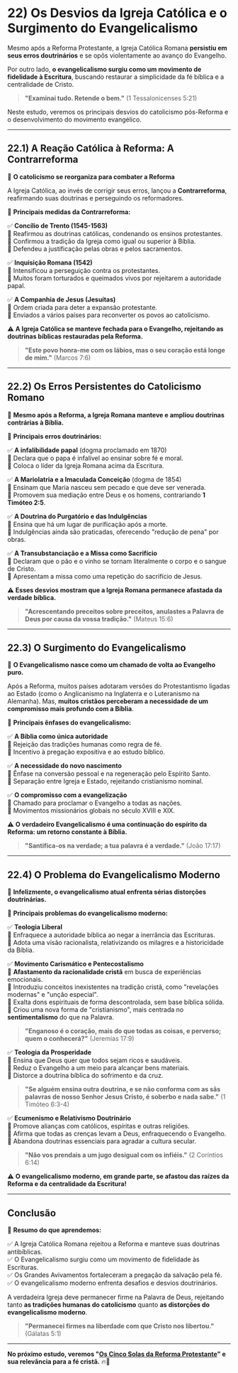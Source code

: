 # **22) Os Desvios da Igreja Católica e o Surgimento do Evangelicalismo**  

Mesmo após a Reforma Protestante, a Igreja Católica Romana **persistiu em seus erros doutrinários** e se opôs violentamente ao avanço do Evangelho.  

Por outro lado, **o evangelicalismo surgiu como um movimento de fidelidade à Escritura**, buscando restaurar a simplicidade da fé bíblica e a centralidade de Cristo.  

> **"Examinai tudo. Retende o bem."** (1 Tessalonicenses 5:21)  

Neste estudo, veremos os principais desvios do catolicismo pós-Reforma e o desenvolvimento do movimento evangélico.  

---

## **22.1) A Reação Católica à Reforma: A Contrarreforma**  

📜 **O catolicismo se reorganiza para combater a Reforma**  

A Igreja Católica, ao invés de corrigir seus erros, lançou a **Contrarreforma**, reafirmando suas doutrinas e perseguindo os reformadores.  

📌 **Principais medidas da Contrarreforma:**  

✅ **Concílio de Trento (1545-1563)**  
🔹 Reafirmou as doutrinas católicas, condenando os ensinos protestantes.  
🔹 Confirmou a tradição da Igreja como igual ou superior à Bíblia.  
🔹 Defendeu a justificação pelas obras e pelos sacramentos.  

✅ **Inquisição Romana (1542)**  
🔹 Intensificou a perseguição contra os protestantes.  
🔹 Muitos foram torturados e queimados vivos por rejeitarem a autoridade papal.  

✅ **A Companhia de Jesus (Jesuítas)**  
🔹 Ordem criada para deter a expansão protestante.  
🔹 Enviados a vários países para reconverter os povos ao catolicismo.  

⚠️ **A Igreja Católica se manteve fechada para o Evangelho, rejeitando as doutrinas bíblicas restauradas pela Reforma.**  

> **"Este povo honra-me com os lábios, mas o seu coração está longe de mim."** (Marcos 7:6)  

---

## **22.2) Os Erros Persistentes do Catolicismo Romano**  

📜 **Mesmo após a Reforma, a Igreja Romana manteve e ampliou doutrinas contrárias à Bíblia.**  

📌 **Principais erros doutrinários:**  

✅ **A infalibilidade papal** (dogma proclamado em 1870)  
🔹 Declara que o papa é infalível ao ensinar sobre fé e moral.  
🔹 Coloca o líder da Igreja Romana acima da Escritura.  

✅ **A Mariolatria e a Imaculada Conceição** (dogma de 1854)  
🔹 Ensinam que Maria nasceu sem pecado e que deve ser venerada.  
🔹 Promovem sua mediação entre Deus e os homens, contrariando **1 Timóteo 2:5**.  

✅ **A Doutrina do Purgatório e das Indulgências**  
🔹 Ensina que há um lugar de purificação após a morte.  
🔹 Indulgências ainda são praticadas, oferecendo "redução de pena" por obras.  

✅ **A Transubstanciação e a Missa como Sacrifício**  
🔹 Declaram que o pão e o vinho se tornam literalmente o corpo e o sangue de Cristo.  
🔹 Apresentam a missa como uma repetição do sacrifício de Jesus.  

⚠️ **Esses desvios mostram que a Igreja Romana permanece afastada da verdade bíblica.**  

> **"Acrescentando preceitos sobre preceitos, anulastes a Palavra de Deus por causa da vossa tradição."** (Mateus 15:6)  

---

## **22.3) O Surgimento do Evangelicalismo**  

📜 **O Evangelicalismo nasce como um chamado de volta ao Evangelho puro.**  

Após a Reforma, muitos países adotaram versões do Protestantismo ligadas ao Estado (como o Anglicanismo na Inglaterra e o Luteranismo na Alemanha). Mas, **muitos cristãos perceberam a necessidade de um compromisso mais profundo com a Bíblia**.  

📌 **Principais ênfases do evangelicalismo:**  

✅ **A Bíblia como única autoridade**  
🔹 Rejeição das tradições humanas como regra de fé.  
🔹 Incentivo à pregação expositiva e ao estudo bíblico.  

✅ **A necessidade do novo nascimento**  
🔹 Ênfase na conversão pessoal e na regeneração pelo Espírito Santo.  
🔹 Separação entre Igreja e Estado, rejeitando cristianismo nominal.  

✅ **O compromisso com a evangelização**  
🔹 Chamado para proclamar o Evangelho a todas as nações.  
🔹 Movimentos missionários globais no século XVIII e XIX.  

⚠️ **O verdadeiro Evangelicalismo é uma continuação do espírito da Reforma: um retorno constante à Bíblia.**  

> **"Santifica-os na verdade; a tua palavra é a verdade."** (João 17:17)  

---

## **22.4) O Problema do Evangelicalismo Moderno**  

📜 **Infelizmente, o evangelicalismo atual enfrenta sérias distorções doutrinárias.**  

📌 **Principais problemas do evangelicalismo moderno:**  

✅ **Teologia Liberal**  
🔹 Enfraquece a autoridade bíblica ao negar a inerrância das Escrituras.  
🔹 Adota uma visão racionalista, relativizando os milagres e a historicidade da Bíblia.  

✅ **Movimento Carismático e Pentecostalismo**  
🔹 **Afastamento da racionalidade cristã** em busca de experiências emocionais.  
🔹 Introduziu conceitos inexistentes na tradição cristã, como "revelações modernas" e "unção especial".  
🔹 Exalta dons espirituais de forma descontrolada, sem base bíblica sólida.  
🔹 Criou uma nova forma de "cristianismo", mais centrada no **sentimentalismo** do que na Palavra.  

> **"Enganoso é o coração, mais do que todas as coisas, e perverso; quem o conhecerá?"** (Jeremias 17:9)  

✅ **Teologia da Prosperidade**  
🔹 Ensina que Deus quer que todos sejam ricos e saudáveis.  
🔹 Reduz o Evangelho a um meio para alcançar bens materiais.  
🔹 Distorce a doutrina bíblica do sofrimento e da cruz.  

> **"Se alguém ensina outra doutrina, e se não conforma com as sãs palavras de nosso Senhor Jesus Cristo, é soberbo e nada sabe."** (1 Timóteo 6:3-4)  

✅ **Ecumenismo e Relativismo Doutrinário**  
🔹 Promove alianças com católicos, espíritas e outras religiões.  
🔹 Afirma que todas as crenças levam a Deus, enfraquecendo o Evangelho.  
🔹 Abandona doutrinas essenciais para agradar a cultura secular.  

> **"Não vos prendais a um jugo desigual com os infiéis."** (2 Coríntios 6:14)  

⚠️ **O evangelicalismo moderno, em grande parte, se afastou das raízes da Reforma e da centralidade da Escritura!**  

---

## **Conclusão**  

📜 **Resumo do que aprendemos:**  

✅ A Igreja Católica Romana rejeitou a Reforma e manteve suas doutrinas antibíblicas.  
✅ O Evangelicalismo surgiu como um movimento de fidelidade às Escrituras.  
✅ Os Grandes Avivamentos fortaleceram a pregação da salvação pela fé.  
✅ O evangelicalismo moderno enfrenta desafios e desvios doutrinários.  

A verdadeira Igreja deve permanecer firme na Palavra de Deus, rejeitando tanto **as tradições humanas do catolicismo** quanto **as distorções do evangelicalismo moderno**.  

> **"Permanecei firmes na liberdade com que Cristo nos libertou."** (Gálatas 5:1)  

---

**No próximo estudo, veremos "[Os Cinco Solas da Reforma Protestante](os-cinco-solas.md)" e sua relevância para a fé cristã.** 🔥📖  
